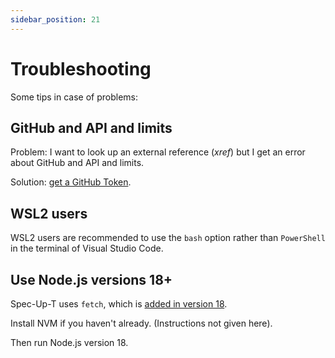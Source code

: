 ```yaml
---
sidebar_position: 21
---
```


# Troubleshooting

Some tips in case of problems:

## GitHub and API and limits

Problem: I want to look up an external reference (*xref*) but I get an error about GitHub and API and limits.

Solution: [get a GitHub Token](./github-token.md).


## WSL2 users

WSL2 users are recommended to use the `bash` option rather than `PowerShell` in the terminal of Visual Studio Code.

## Use Node.js versions 18+

Spec-Up-T uses `fetch`, which is [added in version 18](https://nodejs.org/dist/latest-v18.x/docs/api/globals.html#fetch).

Install NVM if you haven't already. (Instructions not given here).

Then run Node.js version 18.